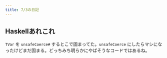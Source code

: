 ```yaml
---
title: 7/3の日記
---
```


## Haskellあれこれ

`TVar` を `unsafeCoerce#` するとこで固まってた。`unsafeCoerce` にしたらマシになったけどまだ固まる。どっちみち明らかにやばそうなコードではあるね。
